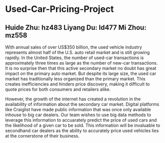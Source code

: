 # Used-Car-Pricing-Project

## Huide Zhu: hz483   Liyang Du: ld477    Mi Zhou: mz558

With annual sales of over US$350 billion, the used vehicle industry represents almost half of the U.S. auto retail market and is still growing rapidly. In the United States, the number of used-car transactions is approximately three times as large as the number of new-car transactions. It is no surprise then that this active secondary market no doubt has great impact on the primary auto market. But despite its large size, the used car market has traditionally less organized than the primary market. This creates inefficiencies and hinders price discovery, making it difficult to quote prices for both consumers and retailers alike.

However, the growth of the internet has created a revolution in the availability of information about the secondary car market. Digital platforms like Craiglist have made public information that was once only available inhouse to big car dealers. Our team wishes to use big data methods to leverage this information to accuarately predict the price of used cars and the likelihood of a given car to be sold. This information will be invaluable to secondhand car dealers as the ability to accurately price used vehicles lies at the cornerstone of their business.
